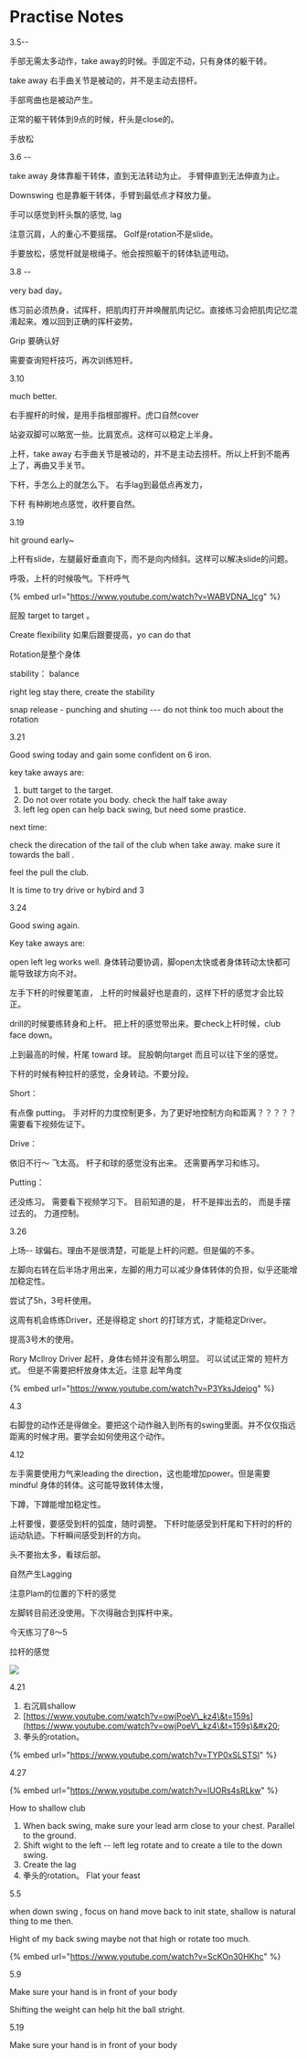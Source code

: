 # Practise Notes

3.5--

手部无需太多动作，take away的时候。手固定不动，只有身体的躯干转。&#x20;

take away 右手曲关节是被动的，并不是主动去捞杆。

手部弯曲也是被动产生。

正常的躯干转体到9点的时候，杆头是close的。&#x20;

手放松



3.6 --

take away 身体靠躯干转体，直到无法转动为止。 手臂伸直到无法伸直为止。

Downswing 也是靠躯干转体，手臂到最低点才释放力量。&#x20;

手可以感觉到杆头飘的感觉, lag

注意沉肩，人的重心不要摇摆。 Golf是rotation不是slide。&#x20;

手要放松，感觉杆就是根绳子。他会按照躯干的转体轨迹甩动。&#x20;



3.8 --

very bad day。

练习前必须热身，试挥杆，把肌肉打开并唤醒肌肉记忆。直接练习会把肌肉记忆混淆起来。难以回到正确的挥杆姿势。&#x20;

Grip 要确认好

需要查询短杆技巧，再次训练短杆。



3.10&#x20;

much better.&#x20;

右手握杆的时候，是用手指根部握杆。虎口自然cover

站姿双脚可以略宽一些。比肩宽点。这样可以稳定上半身。&#x20;

上杆，take away 右手曲关节是被动的，并不是主动去捞杆。所以上杆到不能再上了，再曲又手关节。

下杆，手怎么上的就怎么下。 右手lag到最低点再发力，

下杆 有种刷地点感觉，收杆要自然。



3.19

hit ground early\~&#x20;

上杆有slide，左腿最好垂直向下，而不是向内倾斜。这样可以解决slide的问题。

呼吸，上杆的时候吸气。下杆呼气

{% embed url="https://www.youtube.com/watch?v=WABVDNA_lcg" %}

屁股 target to target 。

Create flexibility 如果后跟要提高，yo can do that

&#x20;Rotation是整个身体

stability： balance

right leg stay there, create the stability

snap release  - punching and shuting  --- do not think too much about the rotation&#x20;





3.21

Good swing today and gain some confident on 6 iron.&#x20;

key take aways are:

1. &#x20;butt target to the target.&#x20;
2. &#x20;Do not over rotate you body.  check the half take away
3. left leg open can help back swing, but need some prastice.&#x20;

next time:

&#x20;  check the direcation of the tail of the club when take away. make sure it towards the ball .&#x20;

&#x20;  feel the pull the club.&#x20;

It is time to try drive or hybird and 3



3.24&#x20;

Good swing again.&#x20;



Key take aways are:&#x20;

open left leg works well. 身体转动要协调，脚open太快或者身体转动太快都可能导致球方向不对。&#x20;

左手下杆的时候要笔直， 上杆的时候最好也是直的，这样下杆的感觉才会比较正。

drill的时候要练转身和上杆。 把上杆的感觉带出来。要check上杆时候，club face down。&#x20;

上到最高的时候，杆尾 toward 球。 屁股朝向target 而且可以往下坐的感觉。&#x20;

下杆的时候有种拉杆的感觉，全身转动。不要分段。



Short：

有点像 putting。 手对杆的力度控制更多，为了更好地控制方向和距离？？？？？ 需要看下视频佐证下。



Drive：

依旧不行～ 飞太高。 杆子和球的感觉没有出来。  还需要再学习和练习。&#x20;



Putting：

还没练习。 需要看下视频学习下。 目前知道的是， 杆不是摔出去的， 而是手摆过去的。 力道控制。



3.26&#x20;

上场-- 球偏右。理由不是很清楚，可能是上杆的问题。但是偏的不多。&#x20;

左脚向右转在后半场才用出来，左脚的用力可以减少身体转体的负担，似乎还能增加稳定性。&#x20;

尝试了5h，3号杆使用。

这周有机会练练Driver，还是得稳定 short 的打球方式，才能稳定Driver。&#x20;

提高3号木的使用。&#x20;

Rory Mcllroy  Driver 起杆，身体右倾并没有那么明显。 可以试试正常的 短杆方式。 但是不需要把杆放身体太近。注意 起竿角度

{% embed url="https://www.youtube.com/watch?v=P3YksJdejog" %}



4.3 &#x20;

​右脚登的动作还是得做全。要把这个动作融入到所有的swing里面。并不仅仅指远距离的时候才用。要学会如何使用这个动作。



4.12

左手需要使用力气来leading the direction，这也能增加power。但是需要mindful 身体的转体。这可能导致转体太慢，&#x20;

下蹲，下蹲能增加稳定性。

上杆要慢，要感受到杆的弧度，随时调整。 下杆时能感受到杆尾和下杆时的杆的运动轨迹。下杆瞬间感受到杆的方向。&#x20;

头不要抬太多，看球后部。&#x20;

自然产生Lagging

注意Plam的位置的下杆的感觉

左脚转目前还没使用。下次得融合到挥杆中来。 &#x20;

今天练习了8～5

拉杆的感觉



![](<.gitbook/assets/Screen Shot 2022-04-12 at 2.33.08 PM.png>)



4.21&#x20;

1. 右沉肩shallow
2. [https://www.youtube.com/watch?v=owjPoeV\_kz4\&t=159s](https://www.youtube.com/watch?v=owjPoeV\_kz4\&t=159s)&#x20;
3. 拳头的rotation。&#x20;



{% embed url="https://www.youtube.com/watch?v=TYP0xSLSTSI" %}



4.27

{% embed url="https://www.youtube.com/watch?v=lUORs4sRLkw" %}

How to shallow club

1. When back swing, make sure your lead arm close to your chest.  Parallel to the ground.
2. Shift wight to the left --  left leg rotate and to create a tile to the down swing.&#x20;
3. &#x20;Create the lag
4. &#x20;拳头的rotation。 Flat your feast





5.5

when down swing ,  focus on hand move back to init state,  shallow is natural  thing to me then.&#x20;

Hight of my back swing maybe not that high or rotate too much.&#x20;



{% embed url="https://www.youtube.com/watch?v=ScKOn30HKhc" %}

5.9&#x20;

Make sure your hand is in front of your body





Shifting the weight can help hit the ball stright.&#x20;



5.19

Make sure your hand is in front of your body

